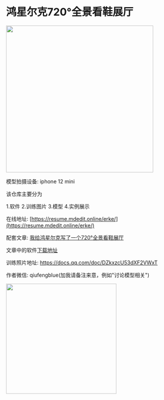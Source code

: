 # 鸿星尔克720°全景看鞋展厅

<img src="https://s3.qiufeng.blue/blog/5DH8C8VQR$WPLPHK9JH6.png" width="400px">

模型拍摄设备: iphone 12 mini

该仓库主要分为

1.软件
2.训练图片
3.模型
4.实例展示

在线地址:  [https://resume.mdedit.online/erke/](https://resume.mdedit.online/erke/)

配套文章: [我给鸿星尔克写了一个720°全景看鞋展厅](https://mp.weixin.qq.com/s/C10RA23DPjRHaNSu0Q8w1w)

文章中的软件[下载地址](http://www.3h3.com/soft/150904.html)

训练照片地址: https://docs.qq.com/doc/DZkxzcU53dXF2VWxT

作者微信: qiufengblue(加我请备注来意，例如"讨论模型相关")

<img src="https://s3.qiufeng.blue/blog/WechatIMG313.jpeg" style="width:300px"/>